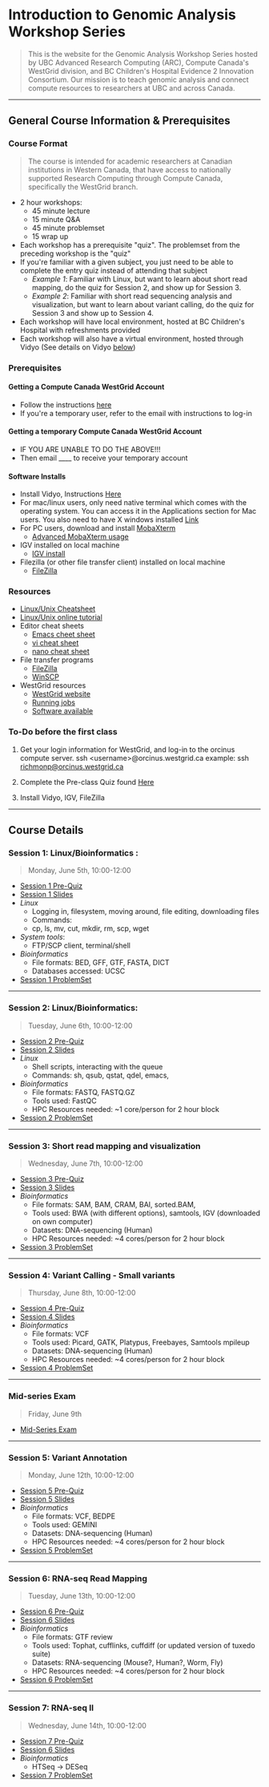 # Introduction to Genomic Analysis Workshop Series
> This is the website for the Genomic Analysis Workshop Series hosted by UBC Advanced Research Computing (ARC), Compute Canada's WestGrid division, and BC Children's Hospital Evidence 2 Innovation Consortium.  Our mission is to teach genomic analysis and connect compute resources to researchers at UBC and across Canada. 

---

## General Course Information & Prerequisites

### Course Format

> The course is intended for academic researchers at Canadian institutions in Western Canada, that have access to nationally supported Research Computing through Compute Canada, specifically the WestGrid branch.  

+ 2 hour workshops:
  + 45 minute lecture
  + 15 minute Q&A
  + 45 minute problemset
  + 15 wrap up
+ Each workshop has a prerequisite "quiz".  The problemset from the preceding workshop is the "quiz"
+ If you're familiar with a given subject, you just need to be able to complete the entry quiz instead of attending that subject
  + *Example 1*: Familiar with Linux, but want to learn about short read mapping, do the quiz for Session 2, and show up for Session 3. 
  + *Example 2*: Familiar with short read sequencing analysis and visualization, but want to learn about variant calling, do the quiz for Session 3 and show up to Session 4.
+ Each workshop will have local environment, hosted at BC Children's Hospital with refreshments provided
+ Each workshop will also have a virtual environment, hosted through Vidyo (See details on Vidyo [below](#General-Course-Information-&-Prerequisites))

### Prerequisites
#### Getting a Compute Canada WestGrid Account
+ Follow the instructions [here](https://www.computecanada.ca/research-portal/account-management/apply-for-an-account/)
+ If you're a temporary user, refer to the email with instructions to log-in
#### Getting a temporary Compute Canada WestGrid Account
+ IF YOU ARE UNABLE TO DO THE ABOVE!!!
+ Then email ____ to receive your temporary account
#### Software Installs
+ Install Vidyo, Instructions [Here](https://github.com/Phillip-a-richmond/ARC-Bioinformatics-Training/blob/master/Vidyo_instructions.md)
+ For mac/linux users, only need native terminal which comes with the operating system.  You can access it in the Applications section for Mac users.  You also need to have X windows installed [Link](https://www.xquartz.org/)
+ For PC users, download and install [MobaXterm](http://mobaxterm.mobatek.net/) 
  + [Advanced MobaXterm usage](https://www.youtube.com/watch?v=Gkl8LD1rwlU)  
+ IGV installed on local machine 
  + [IGV install](https://www.broadinstitute.org/software/igv/log-in) 
+ Filezilla (or other file transfer client) installed on local machine
  + [FileZilla](https://filezilla-project.org/)
### Resources
+ [Linux/Unix Cheatsheet](https://github.com/Phillip-a-richmond/ARC-Bioinformatics-Training/blob/master/UnixCheatSheet.pdf) 
+ [Linux/Unix online tutorial](http://www.ee.surrey.ac.uk/Teaching/Unix/) 
+ Editor cheat sheets 
  + [Emacs cheet sheet](http://www.rgrjr.com/emacs/emacs_cheat.html) 
  + [vi cheat sheet](http://www.lagmonster.org/docs/vi.html) 
  + [nano cheat sheet](http://www.codexpedia.com/text-editor/nano-text-editor-command-cheatsheet/) 
+ File transfer programs  
  + [FileZilla](https://filezilla-project.org/)
  + [WinSCP](https://winscp.net/eng/download.php) 
+ WestGrid resources 
  + [WestGrid website](https://www.westgrid.ca/) 
  + [Running jobs](https://www.westgrid.ca/support/running_jobs) 
  + [Software available](https://www.westgrid.ca/support/software/) 
      
### To-Do before the first class
1. Get your login information for WestGrid, and log-in to the orcinus compute server.
ssh \<username\>@orcinus.westgrid.ca
example:
ssh richmonp@orcinus.westgrid.ca

2. Complete the Pre-class Quiz found [Here](https://github.com/Phillip-a-richmond/ARC-Bioinformatics-Training/blob/master/Pre-Course-Quiz.md)

3. Install Vidyo, IGV, FileZilla

---

## Course Details
### Session 1: Linux/Bioinformatics :
> Monday, June 5th, 10:00-12:00
+ [Session 1 Pre-Quiz](https://github.com/Phillip-a-richmond/ARC-Bioinformatics-Training/blob/master/Pre-Course-Quiz.md)
+ [Session 1 Slides]()
+ *Linux* 
  + Logging in, filesystem, moving around, file editing, downloading files
  + Commands:
  + cp, ls, mv, cut, mkdir, rm, scp, wget
+ *System tools*: 
  + FTP/SCP client, terminal/shell
+ *Bioinformatics*  
  + File formats: BED, GFF, GTF, FASTA, DICT
  + Databases accessed: UCSC
+ [Session 1 ProblemSet]()

---

### Session 2: Linux/Bioinformatics:
> Tuesday, June 6th, 10:00-12:00
+ [Session 2 Pre-Quiz](https://github.com/Phillip-a-richmond/ARC-Bioinformatics-Training/blob/master/Pre-Course-Quiz.md)
+ [Session 2 Slides]()
+ *Linux* 
  + Shell scripts, interacting with the queue
  + Commands: sh, qsub, qstat, qdel, emacs, 
+ *Bioinformatics* 
  + File formats: FASTQ, FASTQ.GZ 
  + Tools used: FastQC 
  + HPC Resources needed: ~1 core/person for 2 hour block  
+ [Session 2 ProblemSet]()

---

### Session 3: Short read mapping and visualization
> Wednesday, June 7th, 10:00-12:00
+ [Session 3 Pre-Quiz](https://github.com/Phillip-a-richmond/ARC-Bioinformatics-Training/blob/master/Pre-Course-Quiz.md)
+ [Session 3 Slides]()
+ *Bioinformatics*  
  + File formats: SAM, BAM, CRAM, BAI, sorted.BAM,
  + Tools used: BWA (with different options), samtools, IGV (downloaded on own computer)
  + Datasets: DNA-sequencing (Human)
  + HPC Resources needed: ~4 cores/person for 2 hour block
+ [Session 3 ProblemSet]()

---

### Session 4: Variant Calling - Small variants
> Thursday, June 8th, 10:00-12:00
+ [Session 4 Pre-Quiz](https://github.com/Phillip-a-richmond/ARC-Bioinformatics-Training/blob/master/Pre-Course-Quiz.md)
+ [Session 4 Slides]()
+ *Bioinformatics*  
  + File formats: VCF
  + Tools used: Picard, GATK, Platypus, Freebayes, Samtools mpileup
  + Datasets: DNA-sequencing (Human)
  + HPC Resources needed: ~4 cores/person for 2 hour block  
+ [Session 4 ProblemSet]()

---

### Mid-series Exam
> Friday, June 9th
+ [Mid-Series Exam]()

---

### Session 5: Variant Annotation
> Monday, June 12th, 10:00-12:00    
+ [Session 5 Pre-Quiz](https://github.com/Phillip-a-richmond/ARC-Bioinformatics-Training/blob/master/Pre-Course-Quiz.md)
+ [Session 5 Slides]()
+ *Bioinformatics*
  + File formats: VCF, BEDPE
  + Tools used: GEMINI
  + Datasets: DNA-sequencing (Human)
  + HPC Resources needed: ~4 cores/person for 2 hour block  
+ [Session 5 ProblemSet]()

---

### Session 6: RNA-seq Read Mapping
> Tuesday, June 13th, 10:00-12:00
+ [Session 6 Pre-Quiz](https://github.com/Phillip-a-richmond/ARC-Bioinformatics-Training/blob/master/Pre-Course-Quiz.md)
+ [Session 6 Slides]()
+ *Bioinformatics*
  + File formats: GTF review
  + Tools used: Tophat, cufflinks, cuffdiff (or updated version of tuxedo suite)
  + Datasets: RNA-sequencing (Mouse?, Human?, Worm, Fly)
  + HPC Resources needed: ~4 cores/person for 2 hour block  
+ [Session 6 ProblemSet]()

---

### Session 7: RNA-seq II
> Wednesday, June 14th, 10:00-12:00
+ [Session 7 Pre-Quiz](https://github.com/Phillip-a-richmond/ARC-Bioinformatics-Training/blob/master/Pre-Course-Quiz.md)
+ [Session 6 Slides]()
+ *Bioinformatics*
  + HTSeq → DESeq  
+ [Session 7 ProblemSet]()




